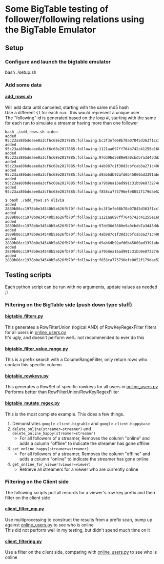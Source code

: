 # Some BigTable testing of follower/following relations using the BigTable Emulator

## Setup

### Configure and launch the bigtable emulator

bash ./setup.sh

### Add some data

#### [add_rows.sh](add_rows.sh)    
Will add data until canceled, starting with the same md5 hash   
Use a different `$1` for each run.. this would represent a unique user   
The "following" id is generated based on the loop #, starting with the same for each run to simulate a streamer having more than one follower

```
bash ./add_rows.sh aiden
added 95c23aa80bdeaee8a3cf6c68e2017885:following:bc3f3efe68b70a07845d363f1cc1b4c3
added 95c23aa80bdeaee8a3cf6c68e2017885:following:1121aa697ff764b742c41255e16825a6
added 95c23aa80bdeaee8a3cf6c68e2017885:following:97dd96d5680e9a0cbdb7a3d43ddaa86e
added 95c23aa80bdeaee8a3cf6c68e2017885:following:4ab987c1f30d3cbfcab3a271c4987152
added 95c23aa80bdeaee8a3cf6c68e2017885:following:d9ab6db92afd6b45060ad3391abcb433
added 95c23aa80bdeaee8a3cf6c68e2017885:following:a79b8ea16ad991c31bb9e873274d8a0b
added 95c23aa80bdeaee8a3cf6c68e2017885:following:f858ca775796efe8052f179dae5224e4

$ bash ./add_rows.sh olivia
added 2889b86cc1978b0e34540b5a626fb70f:following:bc3f3efe68b70a07845d363f1cc1b4c3
added 2889b86cc1978b0e34540b5a626fb70f:following:1121aa697ff764b742c41255e16825a6
added 2889b86cc1978b0e34540b5a626fb70f:following:97dd96d5680e9a0cbdb7a3d43ddaa86e
added 2889b86cc1978b0e34540b5a626fb70f:following:4ab987c1f30d3cbfcab3a271c4987152
added 2889b86cc1978b0e34540b5a626fb70f:following:d9ab6db92afd6b45060ad3391abcb433
added 2889b86cc1978b0e34540b5a626fb70f:following:a79b8ea16ad991c31bb9e873274d8a0b
added 2889b86cc1978b0e34540b5a626fb70f:following:f858ca775796efe8052f179dae5224e4
```

## Testing scripts

Each python script can be run with no arguments, update values as needed ;)

### Filtering on the BigTable side (push down type stuff)

#### [bigtable_filters.py]()

This generates a RowFilterUnion (logical AND) of RowKeyRegexFilter filters for all users in [online_users.py]()   
It's ugly, and doesn't perform well.. not recommended to ever do this   

#### [bigtable_filter_value_range.py]()    

This is a prefix search with a ColumnRangeFilter, only return rows who contain this specific column

#### [bigtable_rowkeys.py]()

This generates a RowSet of specific rowkeys for all users in [online_users.py]()    
Performs better than RowFilterUnion/RowKeyRegexFilter

#### [bigtable_mutate_regex.py]()

This is the most complete example. This does a few things.    
1. Demonstrates `google.client.bigtable` and `google.client.happybase`   
1. `delete_online(streamer=streamer)`    and `delete_online_happy(streamer=streamer)`   
    * For all followers of a streamer, Removes the column "online" and adds a column "offline" to indicate the streamer has gone offline
1. `set_online_happy(streamer=streamer)`
   * For all followers of a streamer, Removes the column "offline" and adds a column "online" to indicate the streamer has gone online
1. `get_online_for_viewer(viewer=viewer)`
   * Retrieve all streamers for a viewer who are currently online

### Filtering on the Client side

The following scripts pull all records for a viewer's row key prefix and then filter on the client side

#### [client_filter_mp.py]()    
Use multiprocessing to construct the results from a prefix scan, bump up against [online_users.py]() to see who is online   
This did not perform well in my testing, but didn't spend much time on it

#### [client_filtering.py]()    
Use a filter on the client side, comparing with [online_users.py]() to see who is online
